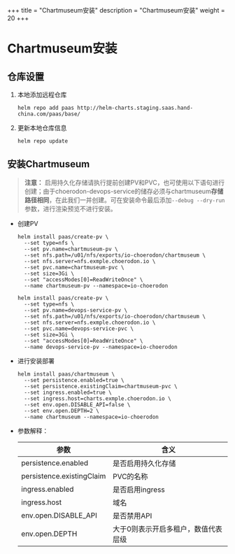 +++
title = "Chartmuseum安装"
description = "Chartmuseum安装"
weight = 20
+++

# Chartmuseum安装

## 仓库设置

1. 本地添加远程仓库

    ```
    helm repo add paas http://helm-charts.staging.saas.hand-china.com/paas/base/
    ```
1. 更新本地仓库信息

    ```
    helm repo update 
    ```

## 安装Chartmuseum

> **注意：** 启用持久化存储请执行提前创建PV和PVC，也可使用以下语句进行创建；由于choerodon-devops-service的储存必须与chartmuseum**存储路径相同**，在此我们一并创建。可在安装命令最后添加`--debug --dry-run`参数，进行渲染预览不进行安装。

- 创建PV

    ```
    helm install paas/create-pv \
      --set type=nfs \
      --set pv.name=chartmuseum-pv \
      --set nfs.path=/u01/nfs/exports/io-choerodon/chartmuseum \
      --set nfs.server=nfs.exmple.choerodon.io \
      --set pvc.name=chartmuseum-pvc \
      --set size=3Gi \
      --set "accessModes[0]=ReadWriteOnce" \
      --name chartmuseum-pv --namespace=io-choerodon

    helm install paas/create-pv \
      --set type=nfs \
      --set pv.name=devops-service-pv \
      --set nfs.path=/u01/nfs/exports/io-choerodon/chartmuseum \
      --set nfs.server=nfs.exmple.choerodon.io \
      --set pvc.name=devops-service-pvc \
      --set size=3Gi \
      --set "accessModes[0]=ReadWriteOnce" \
      --name devops-service-pv --namespace=io-choerodon
    ```
- 进行安装部署

    ```
    helm install paas/chartmuseum \
      --set persistence.enabled=true \
      --set persistence.existingClaim=chartmuseum-pvc \
      --set ingress.enabled=true \
      --set ingress.host=charts.exmple.choerodon.io \
      --set env.open.DISABLE_API=false \
      --set env.open.DEPTH=2 \
      --name chartmuseum --namespace=io-choerodon
    ```

- 参数解释：

    | 参数 | 含义
    | --- |  --- | 
    persistence.enabled|是否启用持久化存储
    persistence.existingClaim|PVC的名称
    ingress.enabled|是否启用ingress
    ingress.host|域名
    env.open.DISABLE_API|是否禁用API
    env.open.DEPTH|大于0则表示开启多租户，数值代表层级